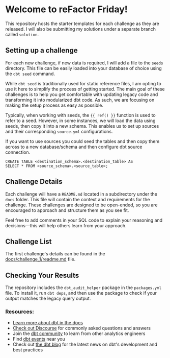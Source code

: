 # Welcome to reFactor Friday!

This repository hosts the starter templates for each challenge as they are released. I will also be submitting my solutions under a separate branch called `solution`.

## Setting up a challenge

For each new challenge, if new data is required, I will add a file to the `seeds` directory. This file can be easily loaded into your database of choice using the `dbt seed` command. 

While `dbt seed` is traditionally used for static reference files, I am opting to use it here to simplify the process of getting started. The main goal of these challenges is to help you get comfortable with updating legacy code and transforming it into modularized dbt code. As such, we are focusing on making the setup process as easy as possible.

Typically, when working with seeds, the `{{ ref() }}` function is used to refer to a seed. However, in some instances, we will load the data using seeds, then copy it into a new schema. This enables us to set up sources and their corresponding `source.yml` configurations.

If you want to use sources you could seed the tables and then copy them across to a new database/schema and then configure dbt source connection.

```
CREATE TABLE <destination_schema>.<destination_table> AS
SELECT * FROM <source_schema>.<source_table>;
```

## Challenge Details

Each challenge will have a `README.md` located in a subdirectory under the `docs` folder. This file will contain the context and requirements for the challenge. These challenges are designed to be open-ended, so you are encouraged to approach and structure them as you see fit. 

Feel free to add comments in your SQL code to explain your reasoning and decisions—this will help others learn from your approach.

## Challenge List

The first challenge's details can be found in the [docs/challenge_1/readme.md](docs/challenge_1/readme.md) file.

## Checking Your Results

The repository includes the `dbt_audit_helper` package in the `packages.yml` file. To install it, run `dbt deps`, and then use the package to check if your output matches the legacy query output.

### Resources:
- [Learn more about dbt in the docs](https://docs.getdbt.com/docs/introduction)
- [Check out Discourse](https://discourse.getdbt.com/) for commonly asked questions and answers
- Join the [dbt community](https://getdbt.com/community) to learn from other analytics engineers
- Find [dbt events](https://events.getdbt.com) near you
- Check out [the dbt blog](https://blog.getdbt.com/) for the latest news on dbt's development and best practices
